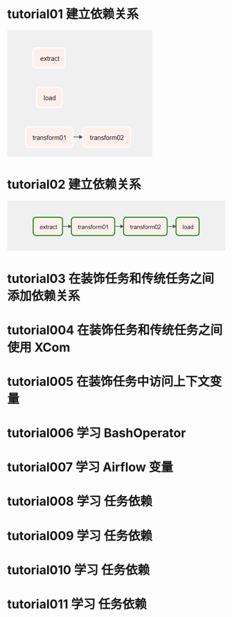 # tutorial01 建立依赖关系
![建立依赖关系](../images/tutorial_taskflow_api_etl_001.png)
# tutorial02 建立依赖关系
![建立依赖关系](../images/tutorial_taskflow_api_etl_002.png)
# tutorial03 在装饰任务和传统任务之间添加依赖关系
# tutorial004 在装饰任务和传统任务之间使用 XCom
# tutorial005 在装饰任务中访问上下文变量
# tutorial006 学习 BashOperator
# tutorial007 学习 Airflow 变量
# tutorial008 学习 任务依赖
# tutorial009 学习 任务依赖
# tutorial010 学习 任务依赖
# tutorial011 学习 任务依赖